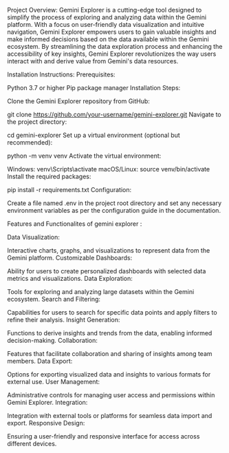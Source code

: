 Project Overview: Gemini Explorer is a cutting-edge tool designed to simplify the process of exploring and analyzing data within the Gemini platform. With a focus on user-friendly data visualization and intuitive navigation, Gemini Explorer empowers users to gain valuable insights and make informed decisions based on the data available within the Gemini ecosystem. By streamlining the data exploration process and enhancing the accessibility of key insights, Gemini Explorer revolutionizes the way users interact with and derive value from Gemini's data resources.

Installation Instructions: Prerequisites:

Python 3.7 or higher
Pip package manager
Installation Steps:

Clone the Gemini Explorer repository from GitHub:

git clone https://github.com/your-username/gemini-explorer.git
Navigate to the project directory:

cd gemini-explorer
Set up a virtual environment (optional but recommended):

python -m venv venv
Activate the virtual environment:

Windows:
venv\Scripts\activate
macOS/Linux:
source venv/bin/activate
Install the required packages:

pip install -r requirements.txt
Configuration:

Create a file named .env in the project root directory and set any necessary environment variables as per the configuration guide in the documentation.






Features and Functionalites of gemini explorer :




Data Visualization:

Interactive charts, graphs, and visualizations to represent data from the Gemini platform.
Customizable Dashboards:

Ability for users to create personalized dashboards with selected data metrics and visualizations.
Data Exploration:

Tools for exploring and analyzing large datasets within the Gemini ecosystem.
Search and Filtering:

Capabilities for users to search for specific data points and apply filters to refine their analysis.
Insight Generation:

Functions to derive insights and trends from the data, enabling informed decision-making.
Collaboration:

Features that facilitate collaboration and sharing of insights among team members.
Data Export:

Options for exporting visualized data and insights to various formats for external use.
User Management:

Administrative controls for managing user access and permissions within Gemini Explorer.
Integration:

Integration with external tools or platforms for seamless data import and export.
Responsive Design:

Ensuring a user-friendly and responsive interface for access across different devices.
